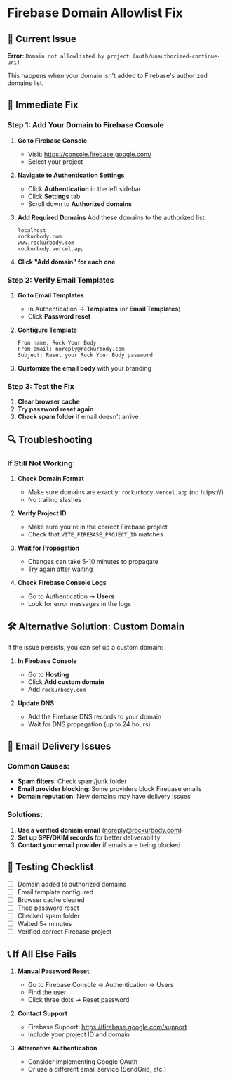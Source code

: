 # Firebase Domain Allowlist Fix

## 🚨 Current Issue
**Error**: `Domain not allowlisted by project (auth/unauthorized-continue-uri)`

This happens when your domain isn't added to Firebase's authorized domains list.

## 🔧 Immediate Fix

### Step 1: Add Your Domain to Firebase Console

1. **Go to Firebase Console**
   - Visit: https://console.firebase.google.com/
   - Select your project

2. **Navigate to Authentication Settings**
   - Click **Authentication** in the left sidebar
   - Click **Settings** tab
   - Scroll down to **Authorized domains**

3. **Add Required Domains**
   Add these domains to the authorized list:
   ```
   localhost
   rockurbody.com
   www.rockurbody.com
   rockurbody.vercel.app
   ```

4. **Click "Add domain" for each one**

### Step 2: Verify Email Templates

1. **Go to Email Templates**
   - In Authentication → **Templates** (or **Email Templates**)
   - Click **Password reset**

2. **Configure Template**
   ```
   From name: Rock Your Body
   From email: noreply@rockurbody.com
   Subject: Reset your Rock Your Body password
   ```

3. **Customize the email body** with your branding

### Step 3: Test the Fix

1. **Clear browser cache**
2. **Try password reset again**
3. **Check spam folder** if email doesn't arrive

## 🔍 Troubleshooting

### If Still Not Working:

1. **Check Domain Format**
   - Make sure domains are exactly: `rockurbody.vercel.app` (no https://)
   - No trailing slashes

2. **Verify Project ID**
   - Make sure you're in the correct Firebase project
   - Check that `VITE_FIREBASE_PROJECT_ID` matches

3. **Wait for Propagation**
   - Changes can take 5-10 minutes to propagate
   - Try again after waiting

4. **Check Firebase Console Logs**
   - Go to Authentication → **Users**
   - Look for error messages in the logs

## 🛠️ Alternative Solution: Custom Domain

If the issue persists, you can set up a custom domain:

1. **In Firebase Console**
   - Go to **Hosting**
   - Click **Add custom domain**
   - Add `rockurbody.com`

2. **Update DNS**
   - Add the Firebase DNS records to your domain
   - Wait for DNS propagation (up to 24 hours)

## 📧 Email Delivery Issues

### Common Causes:
- **Spam filters**: Check spam/junk folder
- **Email provider blocking**: Some providers block Firebase emails
- **Domain reputation**: New domains may have delivery issues

### Solutions:
1. **Use a verified domain email** (noreply@rockurbody.com)
2. **Set up SPF/DKIM records** for better deliverability
3. **Contact your email provider** if emails are being blocked

## 🔄 Testing Checklist

- [ ] Domain added to authorized domains
- [ ] Email template configured
- [ ] Browser cache cleared
- [ ] Tried password reset
- [ ] Checked spam folder
- [ ] Waited 5+ minutes
- [ ] Verified correct Firebase project

## 📞 If All Else Fails

1. **Manual Password Reset**
   - Go to Firebase Console → Authentication → Users
   - Find the user
   - Click three dots → Reset password

2. **Contact Support**
   - Firebase Support: https://firebase.google.com/support
   - Include your project ID and domain

3. **Alternative Authentication**
   - Consider implementing Google OAuth
   - Or use a different email service (SendGrid, etc.)
